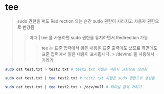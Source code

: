 # tee

> sudo 권한을 써도 Redirection 되는 순간 sudo 권한이 사라지고 사용자 권한으로 변경됨
>
> > 이때 | tee 를 사용하면 sudo 권한을 유지하면서 Redirection 가능
> >
> > > tee 는 표준 입력에서 읽은 내용을 표준 출력에도 쓰므로 화면에도 표준 입력에서 읽은 내용이 표시됩니다. > /dev/null을 사용해서 가리기

```sh
sudo cat test.txt > test2.txt # test2.txt 파일은 사용자 권한으로 생성됨

sudo cat test.txt | tee test2.txt # test2.txt 파일은 sudo 권한으로 생성됨

sudo cat test.txt | tee test2.txt > /dev/null # 터미널 출력 가리기
```
